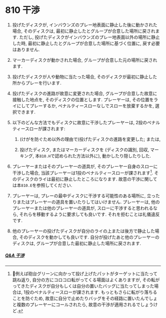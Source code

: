 # 810 干渉

1. 投げたディスクが,
インバウンズのプレー地表面に静止した後に動かされた場合,
そのディスクは,
最初に静止したとグループが合意した場所に戻されます.
ただし,
投げたディスクがインバウンズのプレー地表面以外の場所に静止した時,
最初に静止したとグループが合意した場所に基づく位置に,
戻す必要はありません.

1. マーカーディスクが動かされた場合,
グループが合意した元の場所に戻されます.

1. 投げたディスクが人や動物に当たった場合,
そのディスクが最初に静止した所からプレーを行います.

1. 投げたディスクの進路が故意に変更された場合,
グループが合意した故意に接触した地点を,
そのディスクの位置とします.
プレーヤーは,
その位置をライにしてプレーするか,
ペナルティースローなしでスローを放棄するかを,
選択できます.

1.  以下のどんな方法でもディスクに故意に干渉したプレーヤーは,
2投のペナルティースローが課されます:

    1. (けがを防ぐため以外の理由で)投げたディスクの進路を変更した;
    または,

    1. 投げたディスク,
    またはマーカーディスクを
    (ディスクの識別, 回収, マーキング, 本`810.H`で認められた方法以外に),
    動かしたり隠したりした.

1. プレーヤーまたはそのプレーヤーの道具が,
そのプレーヤー自身のスローに干渉した場合,
当該プレーヤーは1投のペナルティースローが課されます[^1].
そのディスクのライは最初に静止したところになります.
故意の干渉に関しては本`810.E`を参照してください.

1. プレーヤーは,
プレーの最中ディスクに干渉する可能性のある場所に,
立ったりまたはプレーヤーの道具を置いたりしてはいけません.
プレーヤーは,
他のプレーヤーまたは他のプレーヤーの道具が,
スローに干渉すると思われるなら,
それらを移動するように要求しても良いです.
それを拒むことは礼儀違反です.

1. 他のプレーヤーの投げたディスクが自分のライの上または後方で静止した場合,
そのディスクを動かしても良いです.
自分が投げたあと他のプレーヤーのディスクは,
グループが合意した最初に静止した場所に戻されます.

##### [Q&A 干渉](qa-int)



[^1]: 例えば砲台グリーンに向かって投げ上げたパットがターゲットに当たって跳ね返り,
自分の方にコロコロ転がってくる場面はよくありますが,
その転がってきたディスクが自分もしくは自分の置いたバッグに当たってしまった場合は,
1投のペナルティースローが課されます.
もっともさらに転がり落ちることを防ぐため,
故意に自分で止めたりバッグをその経路に置いたんでしょと複数のプレーヤーにコールされたら,
故意の干渉が適用されるでしょうけど.
